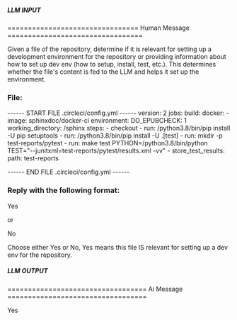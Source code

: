 ##### LLM INPUT #####
================================ Human Message =================================

Given a file of the repository, determine if it is relevant for setting up a development environment for the repository or providing information about how to set up dev env (how to setup, install, test, etc.). This determines whether the file's content is fed to the LLM and helps it set up the environment.

### File:
------ START FILE .circleci/config.yml ------
version: 2
jobs:
  build:
    docker:
      - image: sphinxdoc/docker-ci
        environment:
          DO_EPUBCHECK: 1
    working_directory: /sphinx
    steps:
      - checkout
      - run: /python3.8/bin/pip install -U pip setuptools
      - run: /python3.8/bin/pip install -U .[test]
      - run: mkdir -p test-reports/pytest
      - run: make test PYTHON=/python3.8/bin/python TEST="--junitxml=test-reports/pytest/results.xml -vv"
      - store_test_results:
          path: test-reports

------ END FILE .circleci/config.yml ------

### Reply with the following format:

<rel>Yes</rel>

or

<rel>No</rel>

Choose either Yes or No, Yes means this file IS relevant for setting up a dev env for the repository.

##### LLM OUTPUT #####
================================== Ai Message ==================================

<rel>Yes</rel>
